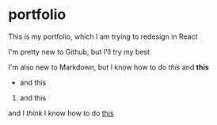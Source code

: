 # portfolio

This is my portfolio, which I am trying to redesign in React

I'm pretty new to Github, but I'll try my best

I'm also new to Markdown, but I know how to do _this_ and **this**

- and this

1. and this

and I _think_ I know how to do [this][portfolio-link]

[portfolio-link]: https://contrick.net
